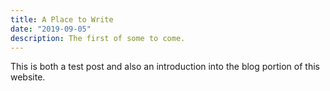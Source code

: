 ```yaml
---
title: A Place to Write
date: "2019-09-05"
description: The first of some to come.
---
```


This is both a test post and also an introduction into the blog portion of this website.
